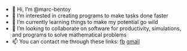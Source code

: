 - 👋 Hi, I’m @marc-bentoy
- 👀 I’m interested in creating programs to make tasks done faster
- 🌱 I’m currently learning things to make my potential go wild
- 💞️ I’m looking to collaborate on software for productivity, simulations, and programs to solve mathematical problems
- 📫 You can contact me through these links:
      [fb](https://www.facebook.com/strangevinz) [gmail](marc.bentoy@gmail.com)

<!---
marc-bentoy/marc-bentoy is a ✨ special ✨ repository because its `README.md` (this file) appears on your GitHub profile.
You can click the Preview link to take a look at your changes.
--->
